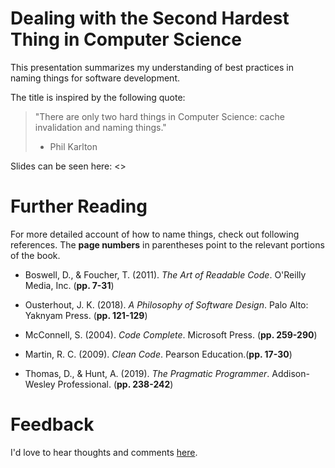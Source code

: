 # Dealing with the Second Hardest Thing in Computer Science

This presentation summarizes my understanding of best practices in naming things for software development.

The title is inspired by the following quote:

> "There are only two hard things in Computer Science: cache invalidation and naming things."</br>
> - Phil Karlton

Slides can be seen here:
<>

# Further Reading

For more detailed account of how to name things, check out following references. 
The **page numbers** in parentheses point to the relevant portions of the book.

- Boswell, D., & Foucher, T. (2011). *The Art of Readable Code*. O'Reilly Media, Inc. (**pp. 7-31**)

- Ousterhout, J. K. (2018). *A Philosophy of Software Design*. Palo Alto: Yaknyam Press. (**pp. 121-129**)

- McConnell, S. (2004). *Code Complete*. Microsoft Press. (**pp. 259-290**)

- Martin, R. C. (2009). *Clean Code*. Pearson Education.(**pp. 17-30**)

- Thomas, D., & Hunt, A. (2019). *The Pragmatic Programmer*. Addison-Wesley Professional. (**pp. 238-242**)

# Feedback

I'd love to hear thoughts and comments [here](https://github.com/IndrajeetPatil/second-hardest-cs-thing/issues).
